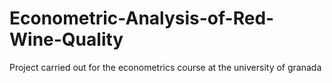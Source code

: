 # Econometric-Analysis-of-Red-Wine-Quality
Project carried out for the econometrics course at the university of granada
